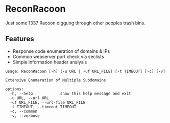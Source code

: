 # ReconRacoon
Just some 1337 Racoon diggung through other peoples trash bins.

## Features
- Response code enumeration of domains & IPs
- Common webserver port check via seclists
- Simple information header analysis
                        

```
usage: ReconRacoon [-h] (-u URL | -uf URL_FILE) [-t TIMEOUT] [-c] [-v]

Extensive Enumeration of Multiple Subdomains

options:
  -h, --help            show this help message and exit
  -u URL, --url URL
  -uf URL_FILE, --url-file URL_FILE
  -t TIMEOUT, --timeout TIMEOUT
  -c, --common
  -v, --verbose
```
